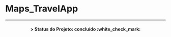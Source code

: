 # Maps_TravelApp

-----

<h4 align="center"> 
	> Status do Projeto: concluído :white_check_mark:

<!-- 	🚧  Projeto MapsTravelApp 🚀 Em construção...  🚧 -->
</h4>

